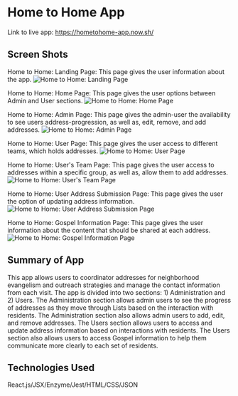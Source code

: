 # Home to Home App

Link to live app: https://hometohome-app.now.sh/

## Screen Shots

Home to Home: Landing Page:
This page gives the user information about the app.
![Home to Home: Landing Page](img/h2h-Welcome.png)

Home to Home: Home Page:
This page gives the user options between Admin and User sections.
![Home to Home: Home Page](img/h2h-HomePage.png)

Home to Home: Admin Page:
This page gives the admin-user the availability to see users address-progression, as well as, edit, remove, and add addresses.
![Home to Home: Admin Page](img/h2h-Admin.png)

Home to Home: User Page:
This page gives the user access to different teams, which holds addresses.
![Home to Home: User Page](img/h2h-Users.png)

Home to Home: User's Team Page:
This page gives the user access to addresses within a specific group, as well as, allow them to add addresses.
![Home to Home: User's Team Page](img/h2h-Users-Teams.png)

Home to Home: User Address Submission Page:
This page gives the user the option of updating address information.
![Home to Home: User Address Submission Page](img/h2h-AddressSubmission.png)

Home to Home: Gospel Information Page:
This page gives the user information about the content that should be shared at each address.
![Home to Home: Gospel Information Page](img/h2h-GospelInfo.png)

## Summary of App
This app allows users to coordinator addresses for neighborhood evangelism and outreach strategies and manage the contact information from each visit.
The app is divided into two sections: 1) Administration and 2) Users.
The Administration section allows admin users to see the progress of addresses as they move through Lists based on the interaction with residents. The Administration section also allows admin users to add, edit, and remove addresses.
The Users section allows users to access and update address information based on interactions with residents. The Users section also allows users to access Gospel information to help them communicate more clearly to each set of residents.

## Technologies Used
React.js/JSX/Enzyme/Jest/HTML/CSS/JSON